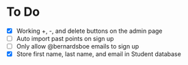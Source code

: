 # To Do

- [x] Working +, -, and delete buttons on the admin page
- [ ] Auto import past points on sign up
- [ ] Only allow @bernardsboe emails to sign up
- [x] Store first name, last name, and email in Student database
